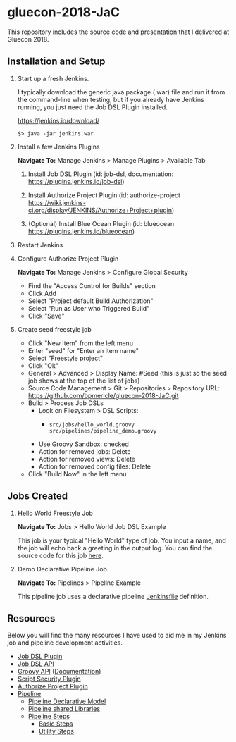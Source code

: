 # gluecon-2018-JaC
This repository includes the source code and presentation that I delivered at Gluecon 2018.

## Installation and Setup
1. Start up a fresh Jenkins.

    I typically download the generic java package (.war) file and run it from the command-line when testing, but if you already have Jenkins running, you just need the Job DSL Plugin installed.

    https://jenkins.io/download/

    ```
    $> java -jar jenkins.war
    ```

2. Install a few Jenkins Plugins

    **Navigate To:** Manage Jenkins > Manage Plugins > Available Tab

    1. Install Job DSL Plugin (id: job-dsl, documentation: https://plugins.jenkins.io/job-dsl)

    2. Install Authorize Project Plugin (id: authorize-project https://wiki.jenkins-ci.org/display/JENKINS/Authorize+Project+plugin)

    2. (Optional) Install Blue Ocean Plugin (id: blueocean https://plugins.jenkins.io/blueocean)

3. Restart Jenkins

4. Configure Authorize Project Plugin

    **Navigate To:** Manage Jenkins > Configure Global Security

    - Find the "Access Control for Builds" section
    - Click Add
    - Select "Project default Build Authorization"
    - Select "Run as User who Triggered Build"
    - Click "Save"

5. Create seed freestyle job

    - Click "New Item" from the left menu
    - Enter "seed" for "Enter an item name"
    - Select "Freestyle project"
    - Click "Ok"
    - General > Advanced > Display Name: #Seed (this is just so the seed job shows at the top of the list of jobs)
    - Source Code Management > Git > Repositories > Repository URL: https://github.com/bpmericle/gluecon-2018-JaC.git
    - Build > Process Job DSLs
        - Look on Filesystem > DSL Scripts:
          - ```
            src/jobs/hello_world.groovy
            src/pipelines/pipeline_demo.groovy
            ```
        - Use Groovy Sandbox: checked
        - Action for removed jobs: Delete
        - Action for removed views: Delete
        - Action for removed config files: Delete
    - Click "Build Now" in the left menu

## Jobs Created
1. Hello World Freestyle Job

    **Navigate To:** Jobs > Hello World Job DSL Example

    This job is your typical "Hello World" type of job. You input a name, and the job will echo back a greeting in the output log. You can find the source code for this job [here](src/jobs/hello_world.groovy).

2. Demo Declarative Pipeline Job

    **Navigate To:** Pipelines > Pipeline Example

    This pipeline job uses a declarative pipeline [Jenkinsfile](src/pipelines/Jenkinsfile) definition.

## Resources
Below you will find the many resources I have used to aid me in my Jenkins job and pipeline development activities.

- [Job DSL Plugin](https://github.com/jenkinsci/job-dsl-plugin/wiki)
- [Job DSL API](https://jenkinsci.github.io/job-dsl-plugin/)
- [Groovy API](http://groovy-lang.org/gdk.html) ([Documentation](http://groovy-lang.org/documentation.html))
- [Script Security Plugin](https://wiki.jenkins.io/display/JENKINS/Script+Security+Plugin)
- [Authorize Project Plugin](https://wiki.jenkins.io/display/JENKINS/Authorize+Project+plugin)
- [Pipeline](https://jenkins.io/doc/book/pipeline/)
    - [Pipeline Declarative Model](https://github.com/jenkinsci/pipeline-model-definition-plugin/wiki/getting-started)
    - [Pipeline shared Libraries](https://jenkins.io/doc/book/pipeline/shared-libraries/)
    - [Pipeline Steps](https://jenkins.io/doc/pipeline/steps/)
        - [Basic Steps](https://jenkins.io/doc/pipeline/steps/workflow-basic-steps/)
        - [Utility Steps](https://jenkins.io/doc/pipeline/steps/pipeline-utility-steps/)
